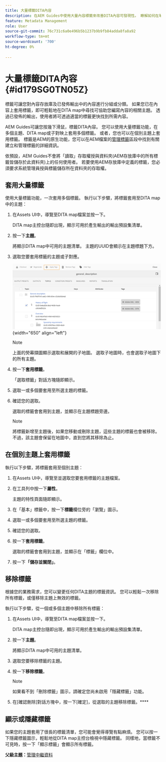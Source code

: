 ```yaml
---
title: 大量標籤DITA內容
description: 在AEM Guides中使用大量內容標籤來改善DITA內容可發現性。 瞭解如何在單一或多個主題上套用、移除、顯示或隱藏大量標籤。
feature: Metadata Management
role: User
source-git-commit: 76c731c6a0e496b5b1237b9b9fb84adda8fa8a92
workflow-type: tm+mt
source-wordcount: '700'
ht-degree: 0%

---
```


# 大量標籤DITA內容 {#id179SG0TN05Z}

標籤可讓您對內容存放庫及已發佈輸出中的內容進行分組或分類。 如果您已在內容上套用標籤，即可輕鬆地在DITA map中尋找可協助您編寫內容的相關主題。 透過已發佈的輸出，使用者將可透過適當的標籤更快找到所需內容。

AEM Guides可讓您按幾下滑鼠，標籤DITA內容。 您可以使用大量標籤功能，在多個主題、DITA map或子對映上套用多個標籤。 或者，您也可以在個別主題上套用標籤。 標籤是AEM的原生功能，您可以在AEM檔案的[管理標籤](https://experienceleague.adobe.com/docs/experience-manager-cloud-service/sites/authoring/features/tags.html?lang=en)區段中找到有關建立和管理標籤的詳細資訊。

依預設，AEM Guides不會將「讀取」存取權授與資料夾(AEM存放庫中的所有標籤皆儲存於此資料夾)上的任何使用者。 若要使用AEM存放庫中定義的標籤，您必須要求系統管理員授與標籤儲存所在資料夾的存取權。

## 套用大量標籤

使用大量標籤功能，一次套用多個標籤。 執行以下步驟，將標籤套用至DITA map中的主題：

1. 在Assets UI中，導覽至DITA map檔案並按一下。

   DITA map主控台隨即出現，顯示可用於產生輸出的輸出預設集清單。

1. 按一下&#x200B;**主題**。

   將顯示DITA map中可用的主題清單。 主題的UUID會顯示在主題標題下方。

1. 選取您要套用標籤的主題或子對應。

   ![](images/apply-tags-uuid.png){width="650" align="left"}


   >[!NOTE]
   >
   > 上面的熒幕擷圖顯示選取和展開的子地圖。 選取子地圖時，也會選取子地圖下的所有主題。

1. 按一下&#x200B;**套用標籤**。

   「選取標籤」對話方塊隨即顯示。

1. 選取一或多個要套用至所選主題的標籤。

1. 確認您的選取。

   選取的標籤會套用到主題，並顯示在主題標題旁邊。

   >[!NOTE]
   >
   > 將標籤新增至主題後，如果您移動或刪除主題，這些主題的標籤也會被移除。 不過，該主題會保留在地圖中，直到您將其移除為止。


## 在個別主題上套用標籤

執行以下步驟，將標籤套用至個別主題：

1. 在Assets UI中，導覽至並選取您要套用標籤的主題檔案。

1. 在工具列中按一下&#x200B;**屬性**。

   主題的特性頁面隨即顯示。

1. 在「基本」標籤中，按一下&#x200B;**標籤**&#x200B;欄位旁的「瀏覽」圖示。

1. 選取一或多個要套用至所選主題的標籤。

1. 確認您的選取。

1. 按一下&#x200B;**套用標籤**。

   選取的標籤會套用到主題，並顯示在「標籤」欄位中。

1. 按一下&#x200B;**「儲存並關閉」**。


## 移除標籤

根據您的業務需求，您可以變更任何DITA主題的標籤資訊。 您可以輕鬆一次移除所有標籤，或僅移除主題上無效的標籤。

執行以下步驟，從一個或多個主題中移除所有標籤：

1. 在Assets UI中，導覽至DITA map檔案並按一下。

   DITA map主控台隨即出現，顯示可用於產生輸出的輸出預設集清單。

1. 按一下&#x200B;**主題**。

   將顯示DITA map中可用的主題清單。

1. 選取您要移除標籤的主題。

1. 按一下&#x200B;**移除標籤**。

   >[!NOTE]
   >
   > 如果看不到「刪除標籤」圖示，請確定您尚未啟用「隱藏標籤」功能。

1. 在[確認刪除]對話方塊中，按一下[確定]，從選取的主題移除標籤。****


## 顯示或隱藏標籤

如果您的主題套用了很長的標籤清單，您可能會覺得導覽有點麻煩。 您可以按一下隱藏標籤圖示，輕鬆地從DITA map主控台檢視中隱藏標籤。 同樣地，當標籤不可見時，按一下「顯示標籤」會顯示所有標籤。

**父級主題：**[&#x200B;管理中繼資料](manage-metadata.md)
